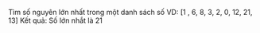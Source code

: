 Tìm số nguyên lớn nhất trong một danh sách số
VD:
[1 , 6, 8, 3, 2, 0, 12, 21, 13]
Kết quả: Số lớn nhắt là 21